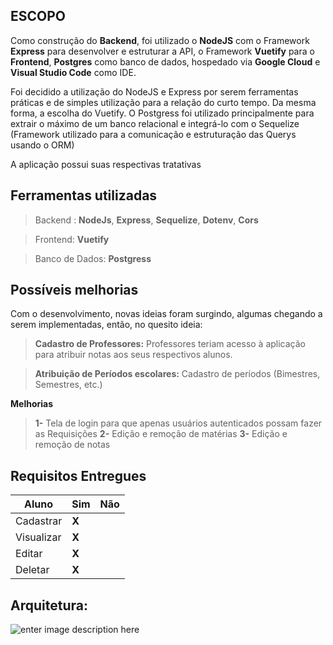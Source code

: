 
## ESCOPO

Como construção do **Backend**, foi utilizado o **NodeJS** com o Framework **Express** para desenvolver e estruturar a API, o Framework **Vuetify** para o **Frontend**, **Postgres** como banco de dados, hospedado via **Google Cloud** e **Visual Studio Code** como IDE.

Foi decidido a utilização do NodeJS e Express por serem ferramentas práticas e de simples utilização para a relação do curto tempo. Da mesma forma, a escolha do Vuetify. O Postgress foi utilizado principalmente para extrair o máximo de um banco relacional e integrá-lo com o Sequelize (Framework utilizado para a comunicação e estruturação das Querys usando o ORM)

A aplicação possui suas respectivas tratativas

## Ferramentas utilizadas

>Backend : **NodeJs**, **Express**, **Sequelize**, **Dotenv**, **Cors**

>Frontend: **Vuetify**

> Banco de Dados: **Postgress**

## Possíveis melhorias

Com o desenvolvimento, novas ideias foram surgindo, algumas chegando a serem implementadas, então, no quesito ideia: 

> **Cadastro de Professores:** Professores teriam acesso à aplicação para atribuir notas aos seus respectivos alunos.

> **Atribuição de Períodos escolares:** Cadastro de períodos (Bimestres, Semestres, etc.) 

**Melhorias**

>  **1-** Tela de login para que apenas usuários autenticados possam fazer as Requisições
>  **2-** Edição e remoção de matérias
>  **3-** Edição e remoção de notas

## Requisitos Entregues

|     Aluno           |   Sim     | Não |
|----------------|-----------|-----|
|Cadastrar       |**X**      |` `  |
|Visualizar      |**X**      |` `  |
|Editar          |**X**      |` `  |
|Deletar         |**X**      |` `  |


## Arquitetura:

![enter image description here](https://i.ibb.co/hs0c9XM/Diagrama-em-branco.png)
